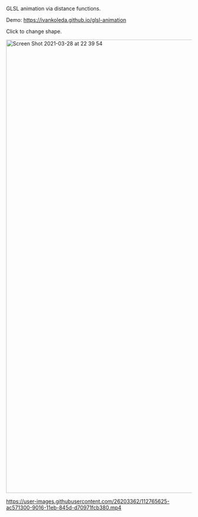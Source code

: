 GLSL animation via distance functions.

Demo: https://ivankoleda.github.io/glsl-animation  

Click to change shape.

<img width="1229" alt="Screen Shot 2021-03-28 at 22 39 54" src="https://user-images.githubusercontent.com/26203362/112765612-9c3f3380-9016-11eb-86da-6af80aa10709.png">


https://user-images.githubusercontent.com/26203362/112765625-ac571300-9016-11eb-845d-d70971fcb380.mp4

